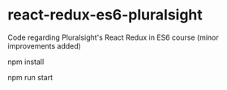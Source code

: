 # react-redux-es6-pluralsight
Code regarding Pluralsight's React Redux in ES6 course (minor improvements added)


npm install

npm run start
